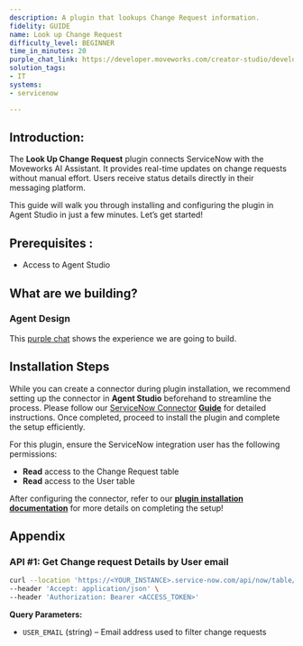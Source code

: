 ```yaml
---
description: A plugin that lookups Change Request information.
fidelity: GUIDE
name: Look up Change Request
difficulty_level: BEGINNER
time_in_minutes: 20
purple_chat_link: https://developer.moveworks.com/creator-studio/developer-tools/purple-chat/?conversation=%7B%22startTimestamp%22%3A%2211%3A43+AM%22%2C%22messages%22%3A%5B%7B%22role%22%3A%22user%22%2C%22parts%22%3A%5B%7B%22richText%22%3A%22Can+you+lookup+the+current+status+of+my+change+request+for+IT%3F%22%7D%5D%7D%2C%7B%22role%22%3A%22assistant%22%2C%22parts%22%3A%5B%7B%22reasoningSteps%22%3A%5B%7B%22status%22%3A%22success%22%2C%22richText%22%3A%22%3Cp%3E%E2%9C%85+Working+on+%3Cb%3EChange+Request%3C%2Fb%3E%3Cbr%3E%E2%8F%B3+Calling+Plugin+%3Cb%3ELookup+Change+Request%3C%2Fb%3E%3C%2Fp%3E%22%7D%5D%7D%2C%7B%22richText%22%3A%22Your+change+request+%3Cb%3ECR12345%3C%2Fb%3E+is+currently+%3Cb%3EIn+Review%3C%2Fb%3E.+It+is+being+closely+looked+into+by+our+IT+team.+You+should+receive+an+update+soon.+Is+there+anything+else+I+can+help+you+with+regarding+this+request%3F%22%7D%5D%7D%2C%7B%22role%22%3A%22user%22%2C%22parts%22%3A%5B%7B%22richText%22%3A%22No%2C+that%27s+all+for+now.+Thank+you%21%22%7D%5D%7D%5D%7D
solution_tags:
- IT
systems:
- servicenow

---
```

## **Introduction:**

The **Look Up Change Request** plugin connects ServiceNow with the Moveworks AI Assistant. It provides real-time updates on change requests without manual effort. Users receive status details directly in their messaging platform.

This guide will walk you through installing and configuring the plugin in Agent Studio in just a few minutes. Let’s get started!

## **Prerequisites :**

- Access to Agent Studio

## **What are we building?**

### **Agent Design**

This [purple chat](https://developer.moveworks.com/creator-studio/developer-tools/purple-chat/?conversation=%7B%22startTimestamp%22%3A%2211%3A43+AM%22%2C%22messages%22%3A%5B%7B%22role%22%3A%22user%22%2C%22parts%22%3A%5B%7B%22richText%22%3A%22Can+you+lookup+the+current+status+of+my+change+request+for+IT%3F%22%7D%5D%7D%2C%7B%22role%22%3A%22assistant%22%2C%22parts%22%3A%5B%7B%22reasoningSteps%22%3A%5B%7B%22status%22%3A%22success%22%2C%22richText%22%3A%22%3Cp%3E%E2%9C%85+Working+on+%3Cb%3EChange+Request%3C%2Fb%3E%3Cbr%3E%E2%8F%B3+Calling+Plugin+%3Cb%3ELookup+Change+Request%3C%2Fb%3E%3C%2Fp%3E%22%7D%5D%7D%2C%7B%22richText%22%3A%22Your+change+request+%3Cb%3ECR12345%3C%2Fb%3E+is+currently+%3Cb%3EIn+Review%3C%2Fb%3E.+It+is+being+closely+looked+into+by+our+IT+team.+You+should+receive+an+update+soon.+Is+there+anything+else+I+can+help+you+with+regarding+this+request%3F%22%7D%5D%7D%2C%7B%22role%22%3A%22user%22%2C%22parts%22%3A%5B%7B%22richText%22%3A%22No%2C+that%27s+all+for+now.+Thank+you%21%22%7D%5D%7D%5D%7D) shows the experience we are going to build.

## **Installation Steps**

While you can create a connector during plugin installation, we recommend setting up the connector in **Agent Studio** beforehand to streamline the process. Please follow our [ServiceNow Connector](https://developer.moveworks.com/marketplace/package/?id=servicenow&hist=home%2Cbrws#how-to-implement) [**Guide**](https://developer.moveworks.com/marketplace/package/?id=salesforce&hist=home%2Cbrws#how-to-implement) for detailed instructions. Once completed, proceed to install the plugin and complete the setup efficiently.

For this plugin, ensure the ServiceNow integration user has the following permissions:

- **Read** access to the Change Request table
- **Read** access to the User table

After configuring the connector, refer to our [**plugin installation documentation**](https://help.moveworks.com/docs/ai-agent-marketplace-installation) for more details on completing the setup!

## **Appendix**

### **API #1: Get Change request Details by User email**

```bash
curl --location 'https://<YOUR_INSTANCE>.service-now.com/api/now/table/change_request?sysparm_query=requested_by.email%3D<USER_EMAIL>&sysparm_fields=number%2Cstate&sysparm_display_value=true' \
--header 'Accept: application/json' \
--header 'Authorization: Bearer <ACCESS_TOKEN>'
```

**Query Parameters:**

- `USER_EMAIL` (string) – Email address used to filter change requests


